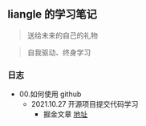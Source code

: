## liangle 的学习笔记

> 送给未来的自己的礼物

> 自我驱动、终身学习

### 日志

- 00.如何使用 github
  - 2021.10.27 开源项目提交代码学习
    - 掘金文章 [地址](https://juejin.cn/post/7025879447307829284/)

